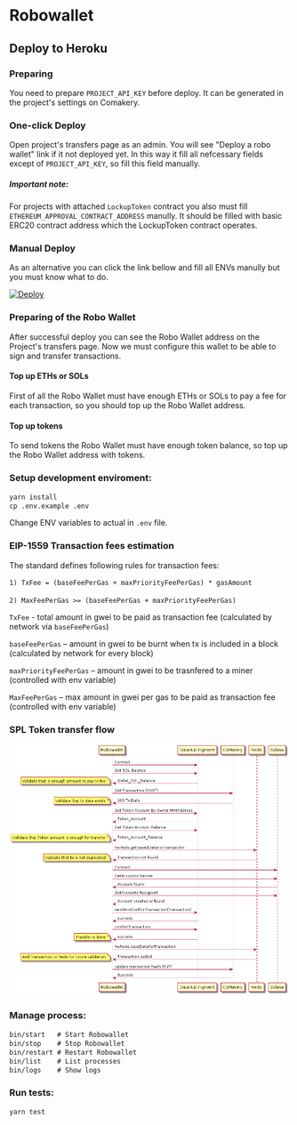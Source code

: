 # Robowallet

## Deploy to Heroku

### Preparing

You need to prepare `PROJECT_API_KEY` before deploy. It can be generated in the project's settings on Comakery.

### One-click Deploy

Open project's transfers page as an admin. You will see "Deploy a robo wallet" link if it not deployed yet.
In this way it fill all nefcessary fields except of `PROJECT_API_KEY`, so fill this field manually.

##### Important note:

For projects with attached `LockupToken` contract you also must fill `ETHEREUM_APPROVAL_CONTRACT_ADDRESS` manully.
It should be filled with basic ERC20 contract address which the LockupToken contract operates.

### Manual Deploy

As an alternative you can click the link bellow and fill all ENVs manully but you must know what to do.

[![Deploy](https://www.herokucdn.com/deploy/button.svg)](https://heroku.com/deploy?template=https://github.com/CoMakery/robowallet)

### Preparing of the Robo Wallet

After successful deploy you can see the Robo Wallet address on the Project's transfers page.
Now we must configure this wallet to be able to sign and transfer transactions.

#### Top up ETHs or SOLs

First of all the Robo Wallet must have enough ETHs or SOLs to pay a fee for each transaction, so you should top up the Robo Wallet address.

#### Top up tokens

To send tokens the Robo Wallet must have enough token balance, so top up the Robo Wallet address with tokens.

### Setup development enviroment:
```shell
yarn install
cp .env.example .env
```

Change ENV variables to actual in `.env` file.


### EIP-1559 Transaction fees estimation

The standard defines following rules for transaction fees:

```
1) TxFee = (baseFeePerGas + maxPriorityFeePerGas) * gasAmount

2) MaxFeePerGas >= (baseFeePerGas + maxPriorityFeePerGas)
```

`TxFee` - total amount in gwei to be paid as transaction fee (calculated by network via `baseFeePerGas`)

`baseFeePerGas` – amount in gwei to be burnt when tx is included in a block (calculated by network for every block)

`maxPriorityFeePerGas` – amount in gwei to be trasnfered to a miner (controlled with env variable)

`MaxFeePerGas` – max amount in gwei per gas to be paid as transaction fee (controlled with env variable)

### SPL Token transfer flow
![schema](doc/spl_token_transfer_success_flow.png)

### Manage process:
```shell
bin/start   # Start Robowallet
bin/stop    # Stop Robowallet
bin/restart # Restart Robowallet
bin/list    # List processes
bin/logs    # Show logs
```

### Run tests:
```shell
yarn test
```
